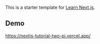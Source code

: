This is a starter template for [Learn Next.js](https://nextjs.org/learn).

## Demo
https://nextjs-tutorial-two-pi.vercel.app/
